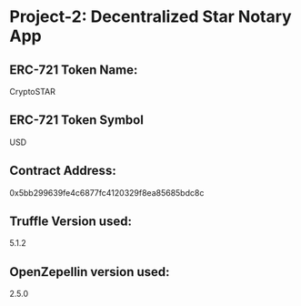 # Project-2: Decentralized Star Notary App

## ERC-721 Token Name:
CryptoSTAR

## ERC-721 Token Symbol
USD

## Contract Address:
0x5bb299639fe4c6877fc4120329f8ea85685bdc8c

## Truffle Version used:
5.1.2

## OpenZepellin version used:
2.5.0
